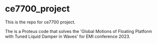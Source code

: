 # ce7700_project

This is the repo for ce7700 project.  

The is a Proteus code that solves the 'Global Motions of Floating Platform with Tuned Liquid Damper in Waves' for EMI conference 2023.

